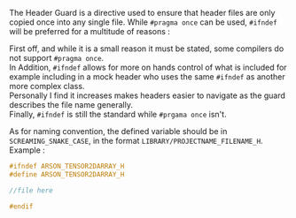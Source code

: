 The Header Guard is a directive used to ensure that header files are only copied once into any single file. While `#pragma once` can be used, `#ifndef` will be preferred for a multitude of reasons :  

First off, and while it is a small reason it must be stated, some compilers do not support `#pragma once`.   
In Addition, `#ifndef` allows for more on hands control of what is included for example including in a mock header who uses the same `#ifndef` as another more complex class.  
Personally I find it increases makes headers easier to navigate as the guard describes the file name generally.  
Finally, `#ifndef` is still the standard while `#prgama once` isn't.

As for naming convention, the defined variable should be in `SCREAMING_SNAKE_CASE`, in the format `LIBRARY/PROJECTNAME_FILENAME_H`.
Example :
``` cpp linenums="1"
#ifndef ARSON_TENSOR2DARRAY_H
#define ARSON_TENSOR2DARRAY_H

//file here

#endif
```